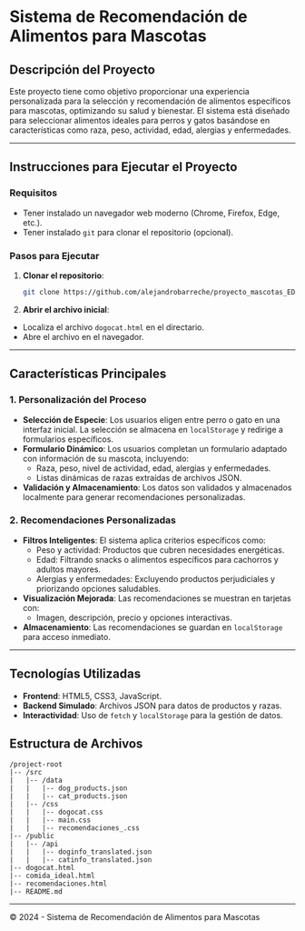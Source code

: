 # Sistema de Recomendación de Alimentos para Mascotas

## Descripción del Proyecto
Este proyecto tiene como objetivo proporcionar una experiencia personalizada para la selección y recomendación de alimentos específicos para mascotas, optimizando su salud y bienestar. El sistema está diseñado para seleccionar alimentos ideales para perros y gatos basándose en características como raza, peso, actividad, edad, alergias y enfermedades.

---
## Instrucciones para Ejecutar el Proyecto

### Requisitos
- Tener instalado un navegador web moderno (Chrome, Firefox, Edge, etc.).
- Tener instalado `git` para clonar el repositorio (opcional).

### Pasos para Ejecutar

1. **Clonar el repositorio**:
   ```bash
   git clone https://github.com/alejandrobarreche/proyecto_mascotas_EDA_II
   ```
2. **Abrir el archivo inicial**:
  - Localiza el archivo `dogocat.html` en el directario.
  - Abre el archivo en el navegador.

---

## Características Principales

### 1. Personalización del Proceso
- **Selección de Especie**: Los usuarios eligen entre perro o gato en una interfaz inicial. La selección se almacena en `localStorage` y redirige a formularios específicos.
- **Formulario Dinámico**: Los usuarios completan un formulario adaptado con información de su mascota, incluyendo:
  - Raza, peso, nivel de actividad, edad, alergias y enfermedades.
  - Listas dinámicas de razas extraídas de archivos JSON.
- **Validación y Almacenamiento**: Los datos son validados y almacenados localmente para generar recomendaciones personalizadas.

### 2. Recomendaciones Personalizadas
- **Filtros Inteligentes**: El sistema aplica criterios específicos como:
  - Peso y actividad: Productos que cubren necesidades energéticas.
  - Edad: Filtrando snacks o alimentos específicos para cachorros y adultos mayores.
  - Alergias y enfermedades: Excluyendo productos perjudiciales y priorizando opciones saludables.
- **Visualización Mejorada**: Las recomendaciones se muestran en tarjetas con:
  - Imagen, descripción, precio y opciones interactivas.
- **Almacenamiento**: Las recomendaciones se guardan en `localStorage` para acceso inmediato.

---

## Tecnologías Utilizadas
- **Frontend**: HTML5, CSS3, JavaScript.
- **Backend Simulado**: Archivos JSON para datos de productos y razas.
- **Interactividad**: Uso de `fetch` y `localStorage` para la gestión de datos.


## Estructura de Archivos

```plaintext
/project-root
|-- /src
|   |-- /data
|   |   |-- dog_products.json
|   |   |-- cat_products.json
|   |-- /css
|   |   |-- dogocat.css
|   |   |-- main.css
|   |   |-- recomendaciones_.css
|-- /public
|   |-- /api
|   |   |-- doginfo_translated.json
|   |   |-- catinfo_translated.json
|-- dogocat.html
|-- comida_ideal.html
|-- recomendaciones.html
|-- README.md
```

---

© 2024 - Sistema de Recomendación de Alimentos para Mascotas

